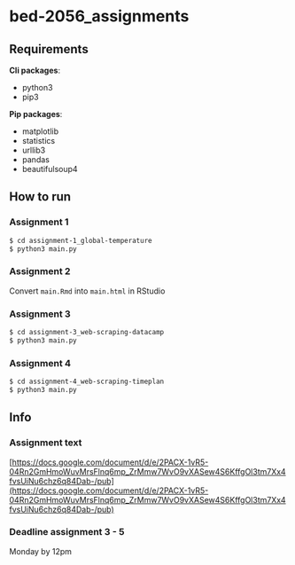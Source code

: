 # bed-2056_assignments

## Requirements

**Cli packages**:
- python3
- pip3

**Pip packages**:
- matplotlib
- statistics
- urllib3
- pandas
- beautifulsoup4

## How to run

### Assignment 1
```bash
$ cd assignment-1_global-temperature
$ python3 main.py
```

### Assignment 2
Convert `main.Rmd` into `main.html` in RStudio

### Assignment 3
```bash
$ cd assignment-3_web-scraping-datacamp
$ python3 main.py
```

### Assignment 4
```bash
$ cd assignment-4_web-scraping-timeplan
$ python3 main.py
```

## Info

### Assignment text
[https://docs.google.com/document/d/e/2PACX-1vR5-04Rn2GmHmoWuvMrsFlnq6mp_ZrMmw7WvO9vXASew4S6KffgOl3tm7Xx4fvsUiNu6chz6q84Dab-/pub](https://docs.google.com/document/d/e/2PACX-1vR5-04Rn2GmHmoWuvMrsFlnq6mp_ZrMmw7WvO9vXASew4S6KffgOl3tm7Xx4fvsUiNu6chz6q84Dab-/pub)

### Deadline assignment 3 - 5
Monday by 12pm
